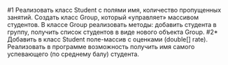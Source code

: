 #1
Реализовать класс Student  с полями имя, количество пропущенных занятий.  Создать класс Group, который «управляет» массивом студентов. В классе Group реализовать методы: добавить студента в группу, получить список студентов в виде нового объекта Group. 
#2*
Добавить в класс Student поле-массив с оценками (double[] rate). Реализовать  в программе возможность получить имя самого успевающего (по среднему балу) студента.  